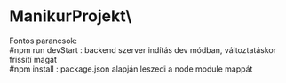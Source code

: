 # ManikurProjekt\

Fontos parancsok:\
  #npm run devStart : backend szerver indítás dev módban, változtatáskor frissití magát\
  #npm install : package.json alapján leszedi a node module mappát
